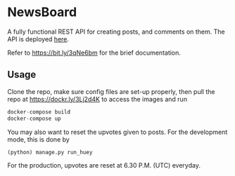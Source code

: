 # NewsBoard

A fully functional REST API for creating posts, and comments on them. The API is deployed [here](https://news1board.herokuapp.com/api). 

Refer to https://bit.ly/3qNe6bm for the brief documentation.

## Usage

Clone the repo, make sure config files are set-up properly, then pull the repo at https://dockr.ly/3Lj2d4K to access the images and run
```python
docker-compose build
docker-compose up
```
You may also want to reset the upvotes given to posts. For the development mode, this is done by
```python
(python) manage.py run_huey
```
For the production, upvotes are reset at 6.30 P.M. (UTC) everyday.
